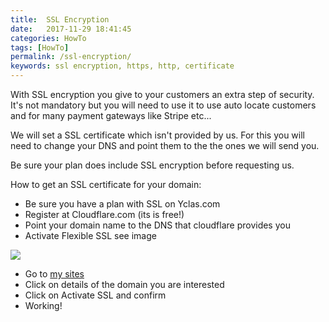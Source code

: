 ```yaml
---
title:  SSL Encryption
date:   2017-11-29 18:41:45
categories: HowTo
tags: [HowTo]
permalink: /ssl-encryption/
keywords: ssl encryption, https, http, certificate
---
```

With SSL encryption you give to your customers an extra step of security. It's not mandatory but you will need to use it to use auto locate customers and for many payment gateways like Stripe etc...

We will set a SSL certificate which isn't provided by us. For this you will need to change your DNS and point them to the the ones we will send you.

Be sure your plan does include SSL encryption before requesting us.

How to get an SSL certificate for your domain:

+ Be sure you have a plan with SSL on Yclas.com
+ Register at Cloudflare.com (its is free!)
+ Point your domain name to the DNS that cloudflare provides you
+ Activate Flexible SSL see image

<a href="//i.imgur.com/7Zfvgcs.png" class="thumbnail gallery-item" data-gallery>
	<img src="//i.imgur.com/7Zfvgcs.png">
</a>

+ Go to [my sites](https://yclas.com/panel/site)
+ Click on details of the domain you are interested
+ Click on Activate SSL and confirm
+ Working!
